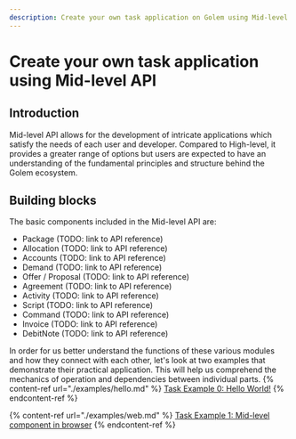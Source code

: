 ```yaml
---
description: Create your own task application on Golem using Mid-level API
---
```


# Create your own task application using Mid-level API

## Introduction

Mid-level API allows for the development of intricate applications which satisfy the needs of each user and developer. Compared to High-level, it provides a greater range of options but users are expected to have an understanding of the fundamental principles and structure behind the Golem ecosystem.

## Building blocks

The basic components included in the Mid-level API are:

 - Package (TODO: link to API reference)
 - Allocation (TODO: link to API reference)
 - Accounts (TODO: link to API reference)
 - Demand (TODO: link to API reference)
 - Offer / Proposal (TODO: link to API reference)
 - Agreement (TODO: link to API reference)
 - Activity (TODO: link to API reference)
 - Script (TODO: link to API reference)
 - Command (TODO: link to API reference)
 - Invoice (TODO: link to API reference)
 - DebitNote (TODO: link to API reference)

In order for us better understand the functions of these various modules and how they connect with each other, let's look at two examples that demonstrate their practical application. This will help us comprehend the mechanics of operation and dependencies between individual parts.
{% content-ref url="./examples/hello.md" %}
[Task Example 0: Hello World!](./examples/hello.md)
{% endcontent-ref %}

{% content-ref url="./examples/web.md" %}
[Task Example 1: Mid-level component in browser](./examples/web.md)
{% endcontent-ref %}